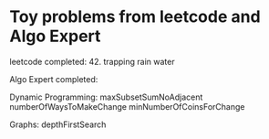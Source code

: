 # Toy problems from leetcode and Algo Expert

leetcode completed:
42. trapping rain water 

Algo Expert completed:

Dynamic Programming:
maxSubsetSumNoAdjacent
numberOfWaysToMakeChange
minNumberOfCoinsForChange

Graphs:
depthFirstSearch